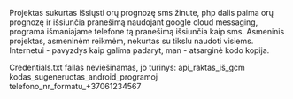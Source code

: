 Projektas sukurtas išsiųsti orų prognozę sms žinute, php dalis paima orų prognozę ir išsiunčia pranešimą naudojant google cloud messaging, programa išmaniajame telefone tą pranešimą išsiunčia kaip sms.
Asmeninis projektas, asmeninėm reikmėm, nekurtas su tikslu naudoti visiems. 
Internetui - pavyzdys kaip galima padaryt, man - atsarginė kodo kopija.

Credentials.txt failas neviešinamas, jo turinys:
api_raktas_iš_gcm
kodas_sugeneruotas_android_programoj
telefono_nr_formatu_+37061234567